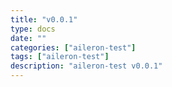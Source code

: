 ```yaml
---
title: "v0.0.1"
type: docs
date: ""
categories: ["aileron-test"]
tags: ["aileron-test"]
description: "aileron-test v0.0.1"
---
```

